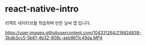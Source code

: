 # react-native-intro
리액트 네이티브를 학습하며 만든 날씨 앱 입니다.




https://user-images.githubusercontent.com/104331264/219824838-3bdb3cc5-5b61-4b32-808c-aeb8611c49da.MP4

